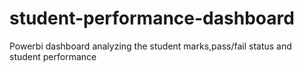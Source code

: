 # student-performance-dashboard
Powerbi dashboard analyzing the student marks,pass/fail status and student performance
